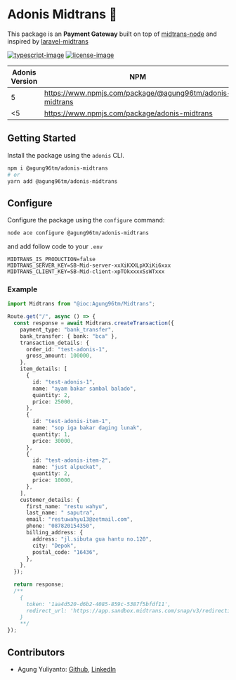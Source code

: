 # Adonis Midtrans 💸

This package is an **Payment Gateway** built on top of [midtrans-node](https://github.com/restuwahyu13/midtrans-node) and inspired by [laravel-midtrans](https://github.com/marprin/laravel-midtrans)

[![typescript-image]][typescript-url] [![license-image]][license-url]

| Adonis Version | NPM |
|----------|----------|
| 5 | https://www.npmjs.com/package/@agung96tm/adonis-midtrans |
| <5 | https://www.npmjs.com/package/adonis-midtrans |

## Getting Started

Install the package using the `adonis` CLI.

```bash
npm i @agung96tm/adonis-midtrans
# or
yarn add @agung96tm/adonis-midtrans
```

## Configure

Configure the package using the `configure` command:

```bash
node ace configure @agung96tm/adonis-midtrans
```

and add follow code to your `.env`

```
MIDTRANS_IS_PRODUCTION=false
MIDTRANS_SERVER_KEY=SB-Mid-server-xxXiKXXLpXXiKi6xxx
MIDTRANS_CLIENT_KEY=SB-Mid-client-xpTOkxxxxSsWTxxx
```

### Example

```typescript
import Midtrans from "@ioc:Agung96tm/Midtrans";

Route.get("/", async () => {
  const response = await Midtrans.createTransaction({
    payment_type: "bank_transfer",
    bank_transfer: { bank: "bca" },
    transaction_details: {
      order_id: "test-adonis-1",
      gross_amount: 100000,
    },
    item_details: [
      {
        id: "test-adonis-1",
        name: "ayam bakar sambal balado",
        quantity: 2,
        price: 25000,
      },
      {
        id: "test-adonis-item-1",
        name: "sop iga bakar daging lunak",
        quantity: 1,
        price: 30000,
      },
      {
        id: "test-adonis-item-2",
        name: "just alpuckat",
        quantity: 2,
        price: 10000,
      },
    ],
    customer_details: {
      first_name: "restu wahyu",
      last_name: " saputra",
      email: "restuwahyu13@zetmail.com",
      phone: "087820154350",
      billing_address: {
        address: "jl.sibuta gua hantu no.120",
        city: "Depok",
        postal_code: "16436",
      },
    },
  });

  return response;
  /** 
    {
      token: '1aa4d520-d6b2-4085-859c-5387f5bfdf11',
      redirect_url: 'https://app.sandbox.midtrans.com/snap/v3/redirection/1aa4d520-d6b2-4085-859c-5387f5bfdf11'
    }
    **/
});
```

## Contributors

- Agung Yuliyanto: [Github](https://github.com/agung96tm), [LinkedIn](https://www.linkedin.com/in/agung96tm/)

[typescript-image]: https://img.shields.io/badge/Typescript-294E80.svg?style=for-the-badge&logo=typescript
[typescript-url]: "typescript"
[license-image]: https://img.shields.io/npm/l/@mezielabs/adonis-stripe?color=blueviolet&style=for-the-badge
[license-url]: LICENSE.md "license"
